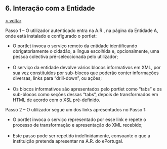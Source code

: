 ## 6.	Interação com a Entidade

[< voltar](https://amagovpt.github.io/ePortugal/area-reservada/)

Passo 1 – O utilizador autenticado entra na A.R., na página da Entidade A, onde está instalado e configurado o portlet:
-	O portlet invoca o serviço remoto da entidade identificando obrigatoriamente o cidadão, a língua escolhida e, opcionalmente, uma pessoa colectiva pré-seleccionada pelo utilizador; <br><br>
-	O serviço da entidade devolve vários blocos informativos em XML, por sua vez constituídos por sub-blocos que poderão conter informações diversas, links para “drill-down”, ou ações; <br><br>
-	Os blocos informativos são apresentados pelo portlet como “tabs” e os sub-blocos como seções dessas “tabs”, depois de transformados em HTML de acordo com o XSL pré-definido.

Passo 2 – O utilizador segue um dos links apresentados no Passo 1:
-	O portlet invoca o serviço representado por esse link e repete o processo de transformação e apresentação do XML recebido; <br><br>
-	Este passo pode ser repetido indefinidamente, consoante o que a instituição pretenda apresentar na A.R. do ePortugal.
